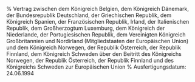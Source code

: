 % Vertrag zwischen dem Königreich Belgien, dem Königreich Dänemark, der Bundesrepublik Deutschland, der Griechischen Republik, dem Königreich Spanien, der Französischen Republik, Irland, der Italienischen Republik, dem Großherzogtum Luxemburg, dem Königreich der Niederlande, der Portugiesischen Republik, dem Vereinigten Königreich Großbritannien und Nordirland (Mitgliedstaaten der Europäischen Union) und dem Königreich Norwegen, der Republik Österreich, der Republik Finnland, dem Königreich Schweden über den Beitritt des Königreichs Norwegen, der Republik Österreich, der Republik Finnland und des Königreichs Schweden zur Europäischen Union
% Ausfertigungsdatum: 24.06.1994
 